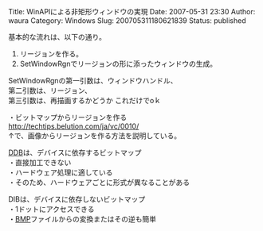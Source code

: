 Title: WinAPIによる非矩形ウィンドウの実現
Date: 2007-05-31 23:30
Author: waura
Category: Windows
Slug: 200705311180621839
Status: published

基本的な流れは、以下の通り。
1. リージョンを作る。  
2. SetWindowRgnでリージョンの形に添ったウィンドウの生成。  

SetWindowRgnの第一引数は、ウィンドウハンドル、  
第二引数は、リージョン、  
第三引数は、再描画するかどうか
これだけでoｋ

・ビットマップからリージョンを作る  
<http://techtips.belution.com/ja/vc/0010/>  
↑で、画像からリージョンを作る方法を説明している。

[DDB](http://d.hatena.ne.jp/keyword/DDB)は、デバイスに依存するビットマップ  
・直接加工できない  
・ハードウェア処理に適している  
・そのため、ハードウェアごとに形式が異なることがある

DIBは、デバイスに依存しないビットマップ  
・1ドットにアクセスできる  
・[BMP](http://d.hatena.ne.jp/keyword/BMP)ファイルからの変換またはその逆も簡単
